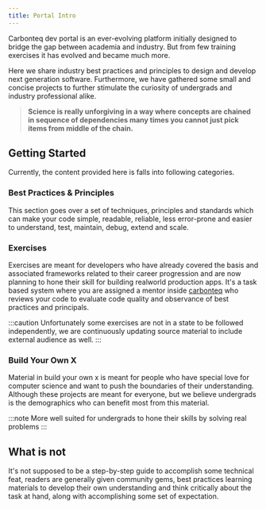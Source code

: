 ```yaml
---
title: Portal Intro
---
```


Carbonteq dev portal is an ever-evolving platform initially designed to bridge the gap between academia and industry. But from few training exercises it has evolved and became much more.

Here we share industry best practices and principles to design and develop next generation software. Furthermore, we have gathered some small and concise projects to further stimulate the curiosity of undergrads and industry professional alike.

> **Science is really unforgiving in a way where concepts are chained in sequence of dependencies many times you cannot just pick items from middle of the chain.**

## Getting Started

Currently, the content provided here is falls into following categories.

### Best Practices & Principles

This section goes over a set of techniques, principles and standards which can make your code simple, readable, reliable, less error-prone and easier to understand, test, maintain, debug, extend and scale.

### Exercises

Exercises are meant for developers who have already covered the basis and associated frameworks related to their career progression and are now planning to hone their skill for building realworld production apps. It's a task based system where you are assigned a mentor inside [carbonteq](https://carbonteq.com/) who reviews your code to evaluate code quality and observance of best practices and principals.

:::caution
Unfortunately some exercises are not in a state to be followed independently, we are continuously updating source material to include external audience as well.
:::

### Build Your Own X

Material in build your own x is meant for people who have special love for computer science and want to push the boundaries of their understanding. Although these projects are meant for everyone, but we believe undergrads is the demographics who can benefit most from this material.

:::note
More well suited for undergrads to hone their skills by solving real problems
:::

## What is not

It's not supposed to be a step-by-step guide to accomplish some technical feat, readers are generally given community gems, best practices learning materials to develop their own understanding and think critically about the task at hand, along with accomplishing some set of expectation.
